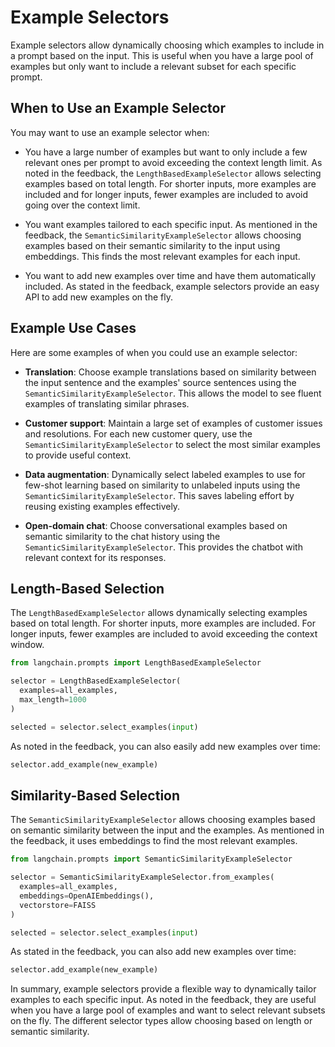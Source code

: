 

# Example Selectors

Example selectors allow dynamically choosing which examples to include in a prompt based on the input. This is useful when you have a large pool of examples but only want to include a relevant subset for each specific prompt. 

## When to Use an Example Selector

You may want to use an example selector when:

- You have a large number of examples but want to only include a few relevant ones per prompt to avoid exceeding the context length limit. As noted in the feedback, the `LengthBasedExampleSelector` allows selecting examples based on total length. For shorter inputs, more examples are included and for longer inputs, fewer examples are included to avoid going over the context limit.

- You want examples tailored to each specific input. As mentioned in the feedback, the `SemanticSimilarityExampleSelector` allows choosing examples based on their semantic similarity to the input using embeddings. This finds the most relevant examples for each input.

- You want to add new examples over time and have them automatically included. As stated in the feedback, example selectors provide an easy API to add new examples on the fly.

## Example Use Cases

Here are some examples of when you could use an example selector:

- **Translation**: Choose example translations based on similarity between the input sentence and the examples' source sentences using the `SemanticSimilarityExampleSelector`. This allows the model to see fluent examples of translating similar phrases.

- **Customer support**: Maintain a large set of examples of customer issues and resolutions. For each new customer query, use the `SemanticSimilarityExampleSelector` to select the most similar examples to provide useful context.

- **Data augmentation**: Dynamically select labeled examples to use for few-shot learning based on similarity to unlabeled inputs using the `SemanticSimilarityExampleSelector`. This saves labeling effort by reusing existing examples effectively.

- **Open-domain chat**: Choose conversational examples based on semantic similarity to the chat history using the `SemanticSimilarityExampleSelector`. This provides the chatbot with relevant context for its responses.

## Length-Based Selection

The `LengthBasedExampleSelector` allows dynamically selecting examples based on total length. For shorter inputs, more examples are included. For longer inputs, fewer examples are included to avoid exceeding the context window.

```python
from langchain.prompts import LengthBasedExampleSelector

selector = LengthBasedExampleSelector(
  examples=all_examples, 
  max_length=1000  
)

selected = selector.select_examples(input)
```

As noted in the feedback, you can also easily add new examples over time:

```python
selector.add_example(new_example) 
```

## Similarity-Based Selection

The `SemanticSimilarityExampleSelector` allows choosing examples based on semantic similarity between the input and the examples. As mentioned in the feedback, it uses embeddings to find the most relevant examples.

```python
from langchain.prompts import SemanticSimilarityExampleSelector

selector = SemanticSimilarityExampleSelector.from_examples(
  examples=all_examples,
  embeddings=OpenAIEmbeddings(),
  vectorstore=FAISS  
)

selected = selector.select_examples(input)
```

As stated in the feedback, you can also add new examples over time:

```python  
selector.add_example(new_example)
```

In summary, example selectors provide a flexible way to dynamically tailor examples to each specific input. As noted in the feedback, they are useful when you have a large pool of examples and want to select relevant subsets on the fly. The different selector types allow choosing based on length or semantic similarity.

